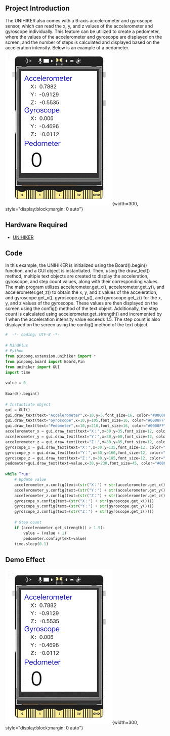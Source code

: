 ## Project Introduction
The UNIHIKER also comes with a 6-axis accelerometer and gyroscope sensor, which can read the x, y, and z values of the accelerometer and gyroscope individually. This feature can be utilized to create a pedometer, where the values of the accelerometer and gyroscope are displayed on the screen, and the number of steps is calculated and displayed based on the acceleration intensity. Below is an example of a pedometer.  
![](img/20.Pedometer/1717471352393-215f1d62-d9be-46a6-b29d-911673033874.gif){width=300, style="display:block;margin: 0 auto"} 

## Hardware Required

- [UNIHIKER](https://www.dfrobot.com/product-2691.html)
## Code
In this example, the UNIHIKER is initialized using the Board().begin() function, and a GUI object is instantiated. Then, using the draw_text() method, multiple text objects are created to display the acceleration, gyroscope, and step count values, along with their corresponding values. The main program utilizes accelerometer.get_x(), accelerometer.get_y(), and accelerometer.get_z() to obtain the x, y, and z values of the acceleration, and gyroscope.get_x(), gyroscope.get_y(), and gyroscope.get_z() for the x, y, and z values of the gyroscope. These values are then displayed on the screen using the config() method of the text object. Additionally, the step count is calculated using accelerometer.get_strength() and incremented by 1 when the acceleration intensity value exceeds 1.5. The step count is also displayed on the screen using the config() method of the text object.
```python
#  -*- coding: UTF-8 -*-

# MindPlus
# Python
from pinpong.extension.unihiker import *
from pinpong.board import Board,Pin
from unihiker import GUI
import time

value = 0

Board().begin()

# Instantiate object
gui = GUI()
gui.draw_text(text="Accelerometer",x=10,y=5,font_size=16, color="#0000FF")
gui.draw_text(text="Gyroscope",x=10,y=105,font_size=16, color="#0000FF")
gui.draw_text(text="Pedometer",x=10,y=210,font_size=16, color="#0000FF")
accelerometer_x = gui.draw_text(text="X：",x=30,y=35,font_size=12, color="#000000")
accelerometer_y = gui.draw_text(text="Y：",x=30,y=60,font_size=12, color="#000000")
accelerometer_z = gui.draw_text(text="Z：",x=30,y=85,font_size=12, color="#000000")
gyroscope_x = gui.draw_text(text="X：",x=30,y=135,font_size=12, color="#000000")
gyroscope_y = gui.draw_text(text="Y：",x=30,y=160,font_size=12, color="#000000")
gyroscope_z = gui.draw_text(text="Z：",x=30,y=185,font_size=12, color="#000000")
pedometer=gui.draw_text(text=value,x=30,y=230,font_size=45, color="#000000")

while True:
    # Update value
    accelerometer_x.config(text=(str("X：") + str(accelerometer.get_x())))
    accelerometer_y.config(text=(str("Y：") + str(accelerometer.get_y())))
    accelerometer_z.config(text=(str("Z：") + str(accelerometer.get_z())))
    gyroscope_x.config(text=(str("X：") + str(gyroscope.get_x())))
    gyroscope_y.config(text=(str("Y：") + str(gyroscope.get_y())))
    gyroscope_z.config(text=(str("Z：") + str(gyroscope.get_z())))
    
    # Step count
    if (accelerometer.get_strength() > 1.5):
        value = (value + 1)
        pedometer.config(text=value)
    time.sleep(0.1)
```
## Demo Effect
![](img/20.Pedometer/1717471352267-6566103f-8e7a-4348-ac26-116463c44464.gif){width=300, style="display:block;margin: 0 auto"}
